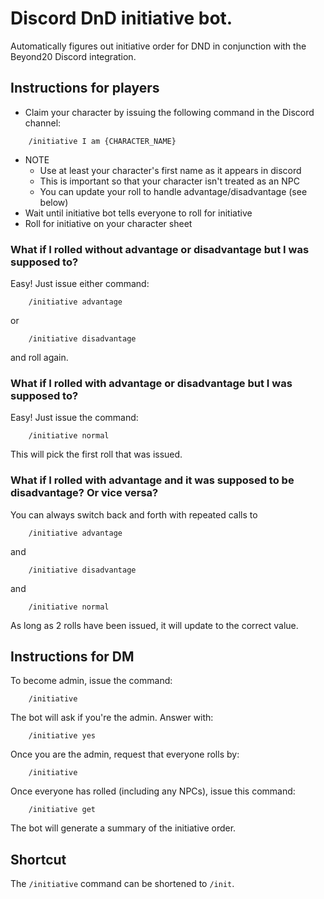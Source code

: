 # Discord DnD initiative bot.

Automatically figures out initiative order for DND in conjunction with the Beyond20 Discord
integration.

## Instructions for players

* Claim your character by issuing the following command in the Discord channel:

```
    /initiative I am {CHARACTER_NAME}
```

* NOTE
    * Use at least your character's first name as it appears in discord
    * This is important so that your character isn't treated as an NPC
    * You can update your roll to handle advantage/disadvantage (see below)
* Wait until initiative bot tells everyone to roll for initiative
* Roll for initiative on your character sheet

### What if I rolled without advantage or disadvantage but I was supposed to?
Easy! Just issue either command:
```
    /initiative advantage
```
or
```
    /initiative disadvantage
```
and roll again.

### What if I rolled with advantage or disadvantage but I was supposed to?
Easy! Just issue the command:
```
    /initiative normal
```
This will pick the first roll that was issued.

### What if I rolled with advantage and it was supposed to be disadvantage? Or vice versa?
You can always switch back and forth with repeated calls to
```
    /initiative advantage
```
and
```
    /initiative disadvantage
```
and
```
    /initiative normal
```

As long as 2 rolls have been issued, it will update to the correct value.

## Instructions for DM

To become admin, issue the command:
```
    /initiative
```
The bot will ask if you're the admin. Answer with:
```
    /initiative yes
```

Once you are the admin, request that everyone rolls by:
```
    /initiative
```

Once everyone has rolled (including any NPCs), issue this command:
```
    /initiative get
```

The bot will generate a summary of the initiative order.

## Shortcut

The `/initiative` command can be shortened to `/init`.
